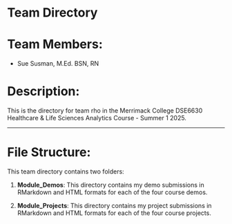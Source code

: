 # Team Directory

# Team Members:

-   Sue Susman, M.Ed. BSN, RN

# Description:

This is the directory for team rho in the Merrimack College DSE6630 Healthcare & Life Sciences Analytics Course - Summer 1 2025.

------------------------------------------------------------------------

# File Structure:

This team directory contains two folders:

1.  **Module_Demos**: This directory contains my demo submissions in RMarkdown and HTML formats for each of the four course demos.

2.  **Module_Projects**: This directory contains my project submissions in RMarkdown and HTML formats for each of the four course projects.
